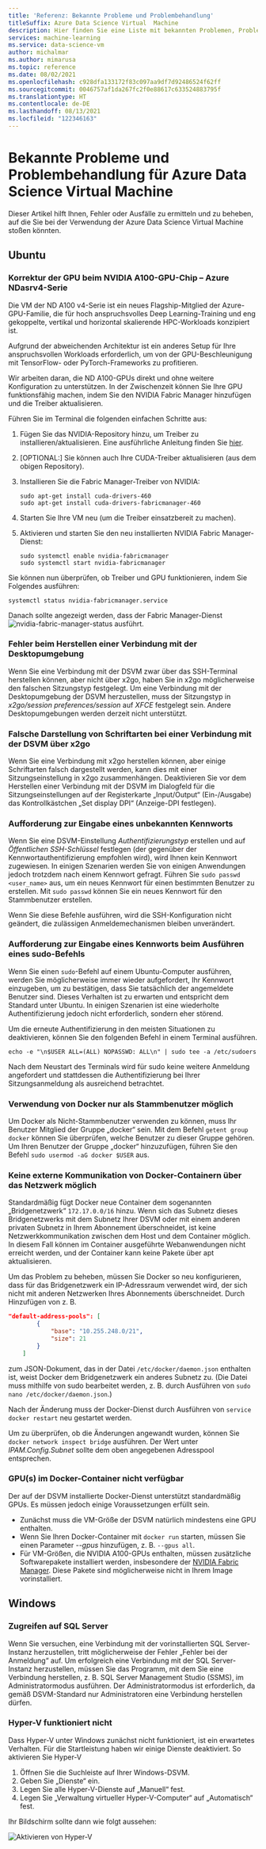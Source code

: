 ```yaml
---
title: 'Referenz: Bekannte Probleme und Problembehandlung'
titleSuffix: Azure Data Science Virtual  Machine
description: Hier finden Sie eine Liste mit bekannten Problemen, Problemumgehungen und Problembehandlungsinformationen für Azure Data Science Virtual Machine.
services: machine-learning
ms.service: data-science-vm
author: michalmar
ms.author: mimarusa
ms.topic: reference
ms.date: 08/02/2021
ms.openlocfilehash: c928dfa133172f83c097aa9df7d92486524f62ff
ms.sourcegitcommit: 0046757af1da267fc2f0e88617c633524883795f
ms.translationtype: HT
ms.contentlocale: de-DE
ms.lasthandoff: 08/13/2021
ms.locfileid: "122346163"
---
```

# <a name="known-issues-and-troubleshooting-the-azure-data-science-virtual-machine"></a>Bekannte Probleme und Problembehandlung für Azure Data Science Virtual Machine

Dieser Artikel hilft Ihnen, Fehler oder Ausfälle zu ermitteln und zu beheben, auf die Sie bei der Verwendung der Azure Data Science Virtual Machine stoßen könnten.


## <a name="ubuntu"></a>Ubuntu

### <a name="fix-gpu-on-nvidia-a100-gpu-chip---azure-ndasrv4-series"></a>Korrektur der GPU beim NVIDIA A100-GPU-Chip – Azure NDasrv4-Serie 

Die VM der ND A100 v4-Serie ist ein neues Flagship-Mitglied der Azure-GPU-Familie, die für hoch anspruchsvolles Deep Learning-Training und eng gekoppelte, vertikal und horizontal skalierende HPC-Workloads konzipiert ist.

Aufgrund der abweichenden Architektur ist ein anderes Setup für Ihre anspruchsvollen Workloads erforderlich, um von der GPU-Beschleunigung mit TensorFlow- oder PyTorch-Frameworks zu profitieren.

Wir arbeiten daran, die ND A100-GPUs direkt und ohne weitere Konfiguration zu unterstützen. In der Zwischenzeit können Sie Ihre GPU funktionsfähig machen, indem Sie den NVIDIA Fabric Manager hinzufügen und die Treiber aktualisieren. 

Führen Sie im Terminal die folgenden einfachen Schritte aus:

1. Fügen Sie das NVIDIA-Repository hinzu, um Treiber zu installieren/aktualisieren. Eine ausführliche Anleitung finden Sie [hier](https://docs.nvidia.com/datacenter/tesla/tesla-installation-notes/index.html#ubuntu-lts).
2. [OPTIONAL:] Sie können auch Ihre CUDA-Treiber aktualisieren (aus dem obigen Repository).
3. Installieren Sie die Fabric Manager-Treiber von NVIDIA:

    ```
    sudo apt-get install cuda-drivers-460
    sudo apt-get install cuda-drivers-fabricmanager-460
    ```

4. Starten Sie Ihre VM neu (um die Treiber einsatzbereit zu machen).
5. Aktivieren und starten Sie den neu installierten NVIDIA Fabric Manager-Dienst:

    ```
    sudo systemctl enable nvidia-fabricmanager
    sudo systemctl start nvidia-fabricmanager
    ```

Sie können nun überprüfen, ob Treiber und GPU funktionieren, indem Sie Folgendes ausführen:
```
systemctl status nvidia-fabricmanager.service
``` 

Danach sollte angezeigt werden, dass der Fabric Manager-Dienst ![nvidia-fabric-manager-status](./media/nvidia-fabricmanager-status-ok-marked.png) ausführt.


### <a name="connection-to-desktop-environment-fails"></a>Fehler beim Herstellen einer Verbindung mit der Desktopumgebung

Wenn Sie eine Verbindung mit der DSVM zwar über das SSH-Terminal herstellen können, aber nicht über x2go, haben Sie in x2go möglicherweise den falschen Sitzungstyp festgelegt.
Um eine Verbindung mit der Desktopumgebung der DSVM herzustellen, muss der Sitzungstyp in *x2go/session preferences/session* auf *XFCE* festgelegt sein. Andere Desktopumgebungen werden derzeit nicht unterstützt.

### <a name="fonts-look-wrong-when-connecting-to-dsvm-using-x2go"></a>Falsche Darstellung von Schriftarten bei einer Verbindung mit der DSVM über x2go

Wenn Sie eine Verbindung mit x2go herstellen können, aber einige Schriftarten falsch dargestellt werden, kann dies mit einer Sitzungseinstellung in x2go zusammenhängen. Deaktivieren Sie vor dem Herstellen einer Verbindung mit der DSVM im Dialogfeld für die Sitzungseinstellungen auf der Registerkarte „Input/Output“ (Ein-/Ausgabe) das Kontrollkästchen „Set display DPI“ (Anzeige-DPI festlegen).

### <a name="prompted-for-unknown-password"></a>Aufforderung zur Eingabe eines unbekannten Kennworts

Wenn Sie eine DSVM-Einstellung *Authentifizierungstyp* erstellen und auf *Öffentlichen SSH-Schlüssel* festlegen (der gegenüber der Kennwortauthentifizierung empfohlen wird), wird Ihnen kein Kennwort zugewiesen. In einigen Szenarien werden Sie von einigen Anwendungen jedoch trotzdem nach einem Kennwort gefragt. Führen Sie `sudo passwd <user_name>` aus, um ein neues Kennwort für einen bestimmten Benutzer zu erstellen. Mit `sudo passwd` können Sie ein neues Kennwort für den Stammbenutzer erstellen.

Wenn Sie diese Befehle ausführen, wird die SSH-Konfiguration nicht geändert, die zulässigen Anmeldemechanismen bleiben unverändert. 

### <a name="prompted-for-password-when-running-sudo-command"></a>Aufforderung zur Eingabe eines Kennworts beim Ausführen eines sudo-Befehls

Wenn Sie einen `sudo`-Befehl auf einem Ubuntu-Computer ausführen, werden Sie möglicherweise immer wieder aufgefordert, Ihr Kennwort einzugeben, um zu bestätigen, dass Sie tatsächlich der angemeldete Benutzer sind. Dieses Verhalten ist zu erwarten und entspricht dem Standard unter Ubuntu. In einigen Szenarien ist eine wiederholte Authentifizierung jedoch nicht erforderlich, sondern eher störend.

Um die erneute Authentifizierung in den meisten Situationen zu deaktivieren, können Sie den folgenden Befehl in einem Terminal ausführen.

 `echo -e "\n$USER ALL=(ALL) NOPASSWD: ALL\n" | sudo tee -a /etc/sudoers`

Nach dem Neustart des Terminals wird für sudo keine weitere Anmeldung angefordert und stattdessen die Authentifizierung bei Ihrer Sitzungsanmeldung als ausreichend betrachtet.

### <a name="cannot-use-docker-as-non-root-user"></a>Verwendung von Docker nur als Stammbenutzer möglich

Um Docker als Nicht-Stammbenutzer verwenden zu können, muss Ihr Benutzer Mitglied der Gruppe „docker“ sein. Mit dem Befehl `getent group docker` können Sie überprüfen, welche Benutzer zu dieser Gruppe gehören. Um Ihren Benutzer der Gruppe „docker“ hinzuzufügen, führen Sie den Befehl `sudo usermod -aG docker $USER` aus.

### <a name="docker-containers-cannot-interact-with-the-outside-via-network"></a>Keine externe Kommunikation von Docker-Containern über das Netzwerk möglich

Standardmäßig fügt Docker neue Container dem sogenannten „Bridgenetzwerk“ `172.17.0.0/16` hinzu. Wenn sich das Subnetz dieses Bridgenetzwerks mit dem Subnetz Ihrer DSVM oder mit einem anderen privaten Subnetz in Ihrem Abonnement überschneidet, ist keine Netzwerkkommunikation zwischen dem Host und dem Container möglich. In diesem Fall können im Container ausgeführte Webanwendungen nicht erreicht werden, und der Container kann keine Pakete über apt aktualisieren.

Um das Problem zu beheben, müssen Sie Docker so neu konfigurieren, dass für das Bridgenetzwerk ein IP-Adressraum verwendet wird, der sich nicht mit anderen Netzwerken Ihres Abonnements überschneidet. Durch Hinzufügen von z. B.

```json
"default-address-pools": [
        {
            "base": "10.255.248.0/21",
            "size": 21
        }
    ]
```

zum JSON-Dokument, das in der Datei `/etc/docker/daemon.json` enthalten ist, weist Docker dem Bridgenetzwerk ein anderes Subnetz zu. (Die Datei muss mithilfe von sudo bearbeitet werden, z. B. durch Ausführen von `sudo nano /etc/docker/daemon.json`.)

Nach der Änderung muss der Docker-Dienst durch Ausführen von `service docker restart` neu gestartet werden.

Um zu überprüfen, ob die Änderungen angewandt wurden, können Sie `docker network inspect bridge` ausführen. Der Wert unter *IPAM.Config.Subnet* sollte dem oben angegebenen Adresspool entsprechen.

### <a name="gpus-not-available-in-docker-container"></a>GPU(s) im Docker-Container nicht verfügbar

Der auf der DSVM installierte Docker-Dienst unterstützt standardmäßig GPUs. Es müssen jedoch einige Voraussetzungen erfüllt sein.

* Zunächst muss die VM-Größe der DSVM natürlich mindestens eine GPU enthalten.
* Wenn Sie Ihren Docker-Container mit `docker run` starten, müssen Sie einen Parameter *--gpus* hinzufügen, z. B. `--gpus all`.
* Für VM-Größen, die NVIDIA A100-GPUs enthalten, müssen zusätzliche Softwarepakete installiert werden, insbesondere der [NVIDIA Fabric Manager](https://docs.nvidia.com/datacenter/tesla/pdf/fabric-manager-user-guide.pdf). Diese Pakete sind möglicherweise nicht in Ihrem Image vorinstalliert.


## <a name="windows"></a>Windows

### <a name="accessing-sql-server"></a>Zugreifen auf SQL Server

Wenn Sie versuchen, eine Verbindung mit der vorinstallierten SQL Server-Instanz herzustellen, tritt möglicherweise der Fehler „Fehler bei der Anmeldung“ auf. Um erfolgreich eine Verbindung mit der SQL Server-Instanz herzustellen, müssen Sie das Programm, mit dem Sie eine Verbindung herstellen, z. B. SQL Server Management Studio (SSMS), im Administratormodus ausführen. Der Administratormodus ist erforderlich, da gemäß DSVM-Standard nur Administratoren eine Verbindung herstellen dürfen.

### <a name="hyper-v-does-not-work"></a>Hyper-V funktioniert nicht

Dass Hyper-V unter Windows zunächst nicht funktioniert, ist ein erwartetes Verhalten. Für die Startleistung haben wir einige Dienste deaktiviert.
So aktivieren Sie Hyper-V

1. Öffnen Sie die Suchleiste auf Ihrer Windows-DSVM.
1. Geben Sie „Dienste“ ein.
1. Legen Sie alle Hyper-V-Dienste auf „Manuell“ fest.
1. Legen Sie „Verwaltung virtueller Hyper-V-Computer“ auf „Automatisch“ fest.

Ihr Bildschirm sollte dann wie folgt aussehen:

   

![Aktivieren von Hyper-V](./media/workaround/hyperv-enable-dsvm.png)
